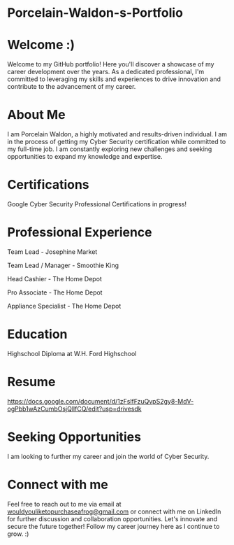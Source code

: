 # Porcelain-Waldon-s-Portfolio
# Welcome :)
Welcome to my GitHub portfolio! Here you'll discover a showcase of my career development over the years. As a dedicated professional, I'm committed to leveraging my skills and experiences to drive innovation and contribute to the advancement of my career. 
# About Me
I am Porcelain Waldon, a highly motivated and results-driven individual. I am in the process of getting my Cyber Security certification while committed to my full-time job. I am constantly exploring new challenges and seeking opportunities to expand my knowledge and expertise.
# Certifications
Google Cyber Security Professional Certifications in progress!
# Professional Experience
Team Lead - Josephine Market

Team Lead / Manager - Smoothie King

Head Cashier - The Home Depot

Pro Associate - The Home Depot

Appliance Specialist - The Home Depot
 # Education
 Highschool Diploma at W.H. Ford Highschool
 # Resume
 https://docs.google.com/document/d/1zFslfFzuQvpS2gy8-MdV-ogPbb1wAzCumbOsjQllfCQ/edit?usp=drivesdk
 # Seeking Opportunities
 I am looking to further my career and join the world of Cyber Security. 
 # Connect with me
 Feel free to reach out to me via email at wouldyouliketopurchaseafrog@gmail.com or connect with me on LinkedIn for further discussion and collaboration opportunities. Let's innovate and secure the future together! Follow my career journey here as I continue to grow. :)
